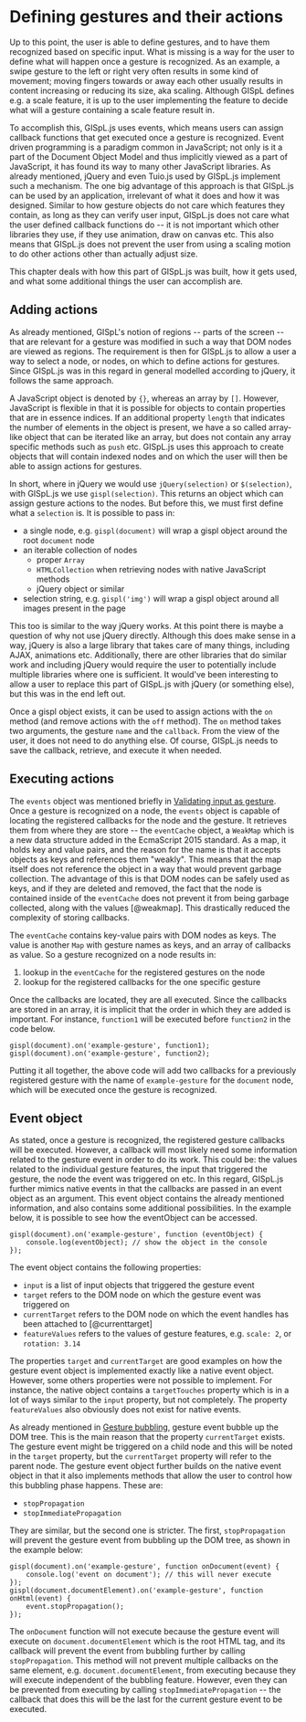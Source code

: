 # Defining gestures and their actions

Up to this point, the user is able to define gestures, and to have them recognized based on specific input. What is missing is a way for the user to define what will happen once a gesture is recognized. As an example, a swipe gesture to the left or right very often results in some kind of movement; moving fingers towards or away each other usually results in content increasing or reducing its size, aka scaling. Although GISpL defines e.g. a scale feature, it is up to the user implementing the feature to decide what will a gesture containing a scale feature result in.

To accomplish this, GISpL.js uses events, which means users can assign callback functions that get executed once a gesture is recognized. Event driven programming is a paradigm common in JavaScript; not only is it a part of the Document Object Model and thus implicitly viewed as a part of JavaScript, it has found its way to many other JavaScript libraries. As already mentioned, jQuery and even Tuio.js used by GISpL.js implement such a mechanism. The one big advantage of this approach is that GISpL.js can be used by an application, irrelevant of what it does and how it was designed. Similar to how gesture objects do not care which features they contain, as long as they can verify user input, GISpL.js does not care what the user defined callback functions do -- it is not important which other libraries they use, if they use animation, draw on canvas etc. This also means that GISpL.js does not prevent the user from using a scaling motion to do other actions other than actually adjust size. 

This chapter deals with how this part of GISpL.js was built, how it gets used, and what some additional things the user can accomplish are.

## Adding actions

As already mentioned, GISpL's notion of regions -- parts of the screen -- that are relevant for a gesture was modified in such a way that DOM nodes are viewed as regions. The requirement is then for GISpL.js to allow a user a way to select a node, or nodes, on which to define actions for gestures. Since GISpL.js was in this regard in general modelled according to jQuery, it follows the same approach.

A JavaScript object is denoted by `{}`, whereas an array by `[]`. However, JavaScript is flexible in that it is possible for objects to contain properties that are in essence indices. If an additional property `length` that indicates the number of elements in the object is present, we have a so called array-like object that can be iterated like an array, but does not contain any array specific methods such as `push` etc. GISpL.js uses this approach to create objects that will contain indexed nodes and on which the user will then be able to assign actions for gestures.

In short, where in jQuery we would use `jQuery(selection)` or `$(selection)`, with GISpL.js we use `gispl(selection)`. This returns an object which can assign gesture actions to the nodes. But before this, we must first define what a `selection` is. It is possible to pass in:

* a single node, e.g. `gispl(document)` will wrap a gispl object around the root `document` node
* an iterable collection of nodes
    * proper `Array`
    * `HTMLCollection` when retrieving nodes with native JavaScript methods
    * jQuery object or similar
* selection string, e.g. `gispl('img')` will wrap a gispl object around all images present in the page

This too is similar to the way jQuery works. At this point there is maybe a question of why not use jQuery directly. Although this does make sense in a way, jQuery is also a large library that takes care of many things, including AJAX, animations etc. Additionally, there are other libraries that do similar work and including jQuery would require the user to potentially include multiple libraries where one is sufficient. It would've been interesting to allow a user to replace this part of GISpL.js with jQuery (or something else), but this was in the end left out.

Once a gispl object exists, it can be used to assign actions with the `on` method (and remove actions with the `off` method). The `on` method takes two arguments, the gesture `name` and the `callback`. From the view of the user, it does not need to do anything else. Of course, GISpL.js needs to save the callback, retrieve, and execute it when needed.

## Executing actions
The `events` object was mentioned briefly in [Validating input as gesture](#validating-input-as-gesture). Once a gesture is recognized on a node, the `events` object is capable of locating the registered callbacks for the node and the gesture. It retrieves them from where they are store -- the `eventCache` object, a `WeakMap` which is a new data structure added in the EcmaScript 2015 standard. As a map, it holds key and value pairs, and the reason for the name is that it accepts objects as keys and references them "weakly". This means that the map itself does not reference the object in a way that would prevent garbage collection. The advantage of this is that DOM nodes can be safely used as keys, and if they are deleted and removed, the fact that the node is contained inside of the `eventCache` does not prevent it from being garbage collected, along with the values [@weakmap]. This drastically reduced the complexity of storing callbacks.

The `eventCache` contains key-value pairs with DOM nodes as keys. The value is another `Map` with gesture names as keys, and an array of callbacks as value. So a gesture recognized on a node results in:

1) lookup in the `eventCache` for the registered gestures on the node
2) lookup for the registered callbacks for the one specific gesture

Once the callbacks are located, they are all executed. Since the callbacks are stored in an array, it is implicit that the order in which they are added is important. For instance, `function1` will be executed before `function2` in the code below.

```
gispl(document).on('example-gesture', function1);
gispl(document).on('example-gesture', function2);
```

Putting it all together, the above code will add two callbacks for a previously registered gesture with the name of `example-gesture` for the `document` node, which will be executed once the gesture is recognized.

## Event object

As stated, once a gesture is recognized, the registered gesture callbacks will be executed. However, a callback will most likely need some information related to the gesture event in order to do its work. This could be: the values related to the individual gesture features, the input that triggered the gesture, the node the event was triggered on etc. In this regard, GISpL.js further mimics native events in that the callbacks are passed in an event object as an argument. This event object contains the already mentioned information, and also contains some additional possibilities. In the example below, it is possible to see how the eventObject can be accessed.

```
gispl(document).on('example-gesture', function (eventObject) {
    console.log(eventObject); // show the object in the console
});
```

The event object contains the following properties:

* `input` is a list of input objects that triggered the gesture event
* `target` refers to the DOM node on which the gesture event was triggered on
* `currentTarget` refers to the DOM node on which the event handles has been attached to [@currenttarget]
* `featureValues` refers to the values of gesture features, e.g. `scale: 2`, or `rotation: 3.14`

The properties `target` and `currentTarget` are good examples on how the gesture event object is implemented exactly like a native event object. However, some others properties were not possible to implement. For instance, the native object contains a `targetTouches` property which is in a lot of ways similar to the `input` property, but not completely. The property `featureValues` also obviously does not exist for native events.

As already mentioned in [Gesture bubbling](#gesture-bubbling), gesture event bubble up the DOM tree. This is the main reason that the property `currentTarget` exists. The gesture event might be triggered on a child node and this will be noted in the `target` property, but the `currentTarget` property will refer to the parent node. The gesture event object further builds on the native event object in that it also implements methods that allow the user to control how this bubbling phase happens. These are:

* `stopPropagation`
* `stopImmediatePropagation`

They are similar, but the second one is stricter. The first, `stopPropagation` will prevent the gesture event from bubbling up the DOM tree, as shown in the example below:

```
gispl(document).on('example-gesture', function onDocument(event) {
    console.log('event on document'); // this will never execute
});
gispl(document.documentElement).on('example-gesture', function onHtml(event) {
    event.stopPropagation();
});
```

The `onDocument` function will not execute because the gesture event will execute on `document.documentElement` which is the root HTML tag, and its callback will prevent the event from bubbling further by calling `stopPropagation`. This method will not prevent multiple callbacks on the same element, e.g. `document.documentElement`, from executing because they will execute independent of the bubbling feature. However, even they can be prevented from executing by calling `stopImmediatePropagation` -- the callback that does this will be the last for the current gesture event to be executed.

